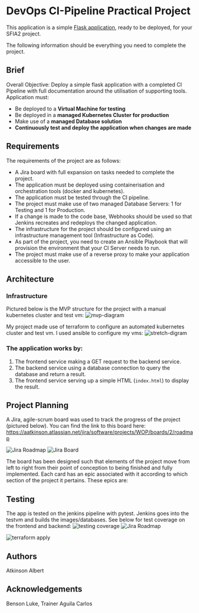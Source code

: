 # DevOps CI-Pipeline Practical Project

This application is a simple [Flask application](https://flask.palletsprojects.com/en/1.1.x/quickstart/#a-minimal-application), ready to be deployed, for your SFIA2 project.

The following information should be everything you need to complete the project.

## Brief

Overall Objective:
Deploy a simple flask application with a completed CI Pipeline with full documentation around the utilisation of supporting tools. Application must:

- Be deployed to a **Virtual Machine for testing**
- Be deployed in a **managed Kubernetes Cluster for production**
- Make use of a **managed Database solution**
- **Continuously test and deploy the application when changes are made**

## Requirements

The requirements of the project are as follows:

* A Jira board with full expansion on tasks needed to complete the project.
* The application must be deployed using containerisation and orchestration tools (docker and kubernetes).
* The application must be tested through the CI pipeline.
* The project must make use of two managed Database Servers: 1 for Testing and 1 for Production.
* If a change is made to the code base, Webhooks should be used so that Jenkins recreates and redeploys the changed application.
* The infrastructure for the project should be configured using an infrastructure management tool (Infrastructure as Code).
* As part of the project, you need to create an Ansible Playbook that will provision the environment that your CI Server needs to run.
* The project must make use of a reverse proxy to make your application accessible to the user.


## Architecture
### Infrastructure
Pictured below is the MVP structure for the project with a manual kubernetes cluster and test vm:
![mvp-diagram](https://i.imgur.com/i5qfOas.png)

My project made use of terraform to configure an automated kubernetes cluster and test vm. I used ansible to configure my vms:
![stretch-digram](https://i.imgur.com/Q5zljVl.png)

### The application works by:
1. The frontend service making a GET request to the backend service. 
2. The backend service using a database connection to query the database and return a result.
3. The frontend service serving up a simple HTML (`index.html`) to display the result.

## Project Planning

A Jira, agile-scrum board was used to track the progress of the project (pictured below). You can find the link to this board here: https://aatkinson.atlassian.net/jira/software/projects/WOP/boards/2/roadmap

![Jira Roadmap](https://i.imgur.com/VXdmhKq.png)
![Jira Board](https://i.imgur.com/Z97X0EL.png)

The board has been designed such that elements of the project move from left to right from their point of conception to being finished and fully implemented. Each card has an epic associated with it according to which section of the project it pertains. These epics are:

## Testing

The app is tested on the jenkins pipeline with pytest. Jenkins goes into the testvm and builds the images/databases. See below for test coverage on the frontend and backend:
![testing coverage](https://i.imgur.com/EwHLXDP.png)
![Jira Roadmap](https://i.imgur.com/Zmfr0KU.png)

![terraform apply](https://i.imgur.com/nsKKrR1.png)

## Authors
Atkinson Albert

## Acknowledgements
Benson Luke, Trainer Aguila Carlos
